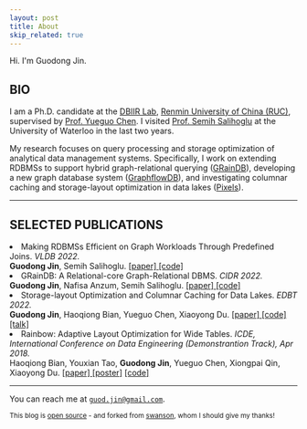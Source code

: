 ```yaml
---
layout: post
title: About
skip_related: true
---
```


Hi. I'm Guodong Jin.

## BIO

I am a Ph.D. candidate at the <a href="http://iir.ruc.edu.cn">DBIIR Lab</a>, <a href="http://www.ruc.edu.cn">Renmin University of China (RUC)</a>, supervised by <a href="http://iir.ruc.edu.cn/~ygchen/">Prof. Yueguo Chen</a>.
I visited <a href="https://cs.uwaterloo.ca/~ssalihog/">Prof. Semih Salihoglu</a> at the University of Waterloo in the last two years.

My research focuses on query processing and storage optimization of analytical data management systems. 
Specifically, I work on extending RDBMSs to support hybrid graph-relational querying (<a href="https://github.com/graindb/graindb">GRainDB</a>), developing a new graph database system (<a href="http://graphflow.io">GraphflowDB</a>), and investigating columnar caching and storage-layout optimization in data lakes (<a href="https://github.com/pixelsdb/pixels">Pixels</a>).

<hr/>

## SELECTED PUBLICATIONS
<li>Making RDBMSs Efficient on Graph Workloads Through Predefined Joins. <i>VLDB 2022.</i></li>
<b>Guodong Jin</b>, Semih Salihoglu.
<a href="/paper/graindb-vldb.pdf">[paper] </a><a href="https://github.com/graindb/graindb">[code]</a>

<li>GRainDB: A Relational-core Graph-Relational DBMS. <i>CIDR 2022.</i></li>
<b>Guodong Jin</b>, Nafisa Anzum, Semih Salihoglu.
<a href="/paper/graindb-cidr.pdf">[paper] </a><a href="https://graindb.github.io">[code]</a>

<li>Storage-layout Optimization and Columnar Caching for Data Lakes. <i>EDBT 2022.</i></li>
<b>Guodong Jin</b>, Haoqiong Bian, Yueguo Chen, Xiaoyong Du.
<a href="/paper/pixels-edbt.pdf">[paper] </a><a href="https://github.com/pixelsdb/pixels">[code]</a> <a href="https://www.youtube.com/watch?v=5RzrNFl0B-c">[talk]</a>

<li>Rainbow: Adaptive Layout Optimization for Wide Tables. <i>ICDE, International Conference on Data Engineering (Demonstrantion Track), Apr 2018.</i></li>
Haoqiong Bian, Youxian Tao, <b>Guodong Jin</b>, Yueguo Chen, Xiongpai Qin, Xiaoyong Du.
<a href="/paper/rainbow-icde-2018.pdf">[paper] </a><a href="/paper/rainbow-icde-poster.pdf">[poster]</a> <a href="https://github.com/dbiir/rainbow">[code]</a>

<hr/>

You can reach me at [`guod.jin@gmail.com`][email].

<small>This blog is [open source][os] - and forked from [swanson][sw], whom I should give my thanks!</small>

[email]: mailto:guod.jin@gmail.com
[twitter]: https://twitter.com/ray6080
[os]: https://github.com/ray6080/ray6080.github.io
[sw]: https://github.com/swanson/swanson.github.com
